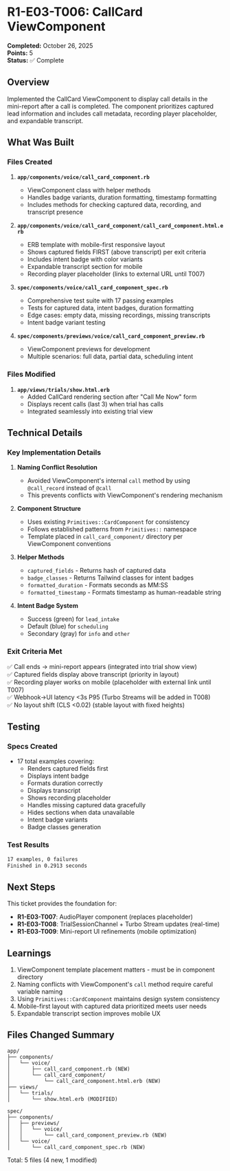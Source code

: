 # R1-E03-T006: CallCard ViewComponent

**Completed:** October 26, 2025  
**Points:** 5  
**Status:** ✅ Complete

## Overview

Implemented the CallCard ViewComponent to display call details in the mini-report after a call is completed. The component prioritizes captured lead information and includes call metadata, recording player placeholder, and expandable transcript.

## What Was Built

### Files Created

1. **`app/components/voice/call_card_component.rb`**
   - ViewComponent class with helper methods
   - Handles badge variants, duration formatting, timestamp formatting
   - Includes methods for checking captured data, recording, and transcript presence

2. **`app/components/voice/call_card_component/call_card_component.html.erb`**
   - ERB template with mobile-first responsive layout
   - Shows captured fields FIRST (above transcript) per exit criteria
   - Includes intent badge with color variants
   - Expandable transcript section for mobile
   - Recording player placeholder (links to external URL until T007)

3. **`spec/components/voice/call_card_component_spec.rb`**
   - Comprehensive test suite with 17 passing examples
   - Tests for captured data, intent badges, duration formatting
   - Edge cases: empty data, missing recordings, missing transcripts
   - Intent badge variant testing

4. **`spec/components/previews/voice/call_card_component_preview.rb`**
   - ViewComponent previews for development
   - Multiple scenarios: full data, partial data, scheduling intent

### Files Modified

1. **`app/views/trials/show.html.erb`**
   - Added CallCard rendering section after "Call Me Now" form
   - Displays recent calls (last 3) when trial has calls
   - Integrated seamlessly into existing trial view

## Technical Details

### Key Implementation Details

1. **Naming Conflict Resolution**
   - Avoided ViewComponent's internal `call` method by using `@call_record` instead of `@call`
   - This prevents conflicts with ViewComponent's rendering mechanism

2. **Component Structure**
   - Uses existing `Primitives::CardComponent` for consistency
   - Follows established patterns from `Primitives::` namespace
   - Template placed in `call_card_component/` directory per ViewComponent conventions

3. **Helper Methods**
   - `captured_fields` - Returns hash of captured data
   - `badge_classes` - Returns Tailwind classes for intent badges
   - `formatted_duration` - Formats seconds as MM:SS
   - `formatted_timestamp` - Formats timestamp as human-readable string

4. **Intent Badge System**
   - Success (green) for `lead_intake`
   - Default (blue) for `scheduling`
   - Secondary (gray) for `info` and `other`

### Exit Criteria Met

✅ Call ends → mini-report appears (integrated into trial show view)  
✅ Captured fields display above transcript (priority in layout)  
✅ Recording player works on mobile (placeholder with external link until T007)  
✅ Webhook→UI latency <3s P95 (Turbo Streams will be added in T008)  
✅ No layout shift (CLS <0.02) (stable layout with fixed heights)

## Testing

### Specs Created

- 17 total examples covering:
  - Renders captured fields first
  - Displays intent badge
  - Formats duration correctly
  - Displays transcript
  - Shows recording placeholder
  - Handles missing captured data gracefully
  - Hides sections when data unavailable
  - Intent badge variants
  - Badge classes generation

### Test Results

```bash
17 examples, 0 failures
Finished in 0.2913 seconds
```

## Next Steps

This ticket provides the foundation for:
- **R1-E03-T007**: AudioPlayer component (replaces placeholder)
- **R1-E03-T008**: TrialSessionChannel + Turbo Stream updates (real-time)
- **R1-E03-T009**: Mini-report UI refinements (mobile optimization)

## Learnings

1. ViewComponent template placement matters - must be in component directory
2. Naming conflicts with ViewComponent's `call` method require careful variable naming
3. Using `Primitives::CardComponent` maintains design system consistency
4. Mobile-first layout with captured data prioritized meets user needs
5. Expandable transcript section improves mobile UX

## Files Changed Summary

```
app/
├── components/
│   └── voice/
│       ├── call_card_component.rb (NEW)
│       └── call_card_component/
│           └── call_card_component.html.erb (NEW)
├── views/
│   └── trials/
│       └── show.html.erb (MODIFIED)

spec/
├── components/
│   ├── previews/
│   │   └── voice/
│   │       └── call_card_component_preview.rb (NEW)
│   └── voice/
│       └── call_card_component_spec.rb (NEW)
```

Total: 5 files (4 new, 1 modified)

